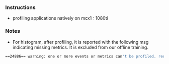 ### Instructions
* profiling applications natively on mcx1 : 1080ti

### Notes
* For histogram, after profiling, it is reported with the following msg indicating missing metrics.
It is excluded from our offline training.

```bash
==24886== warning: one or more events or metrics can't be profiled. rerun with "--print-gpu-trace" for detail.
```

